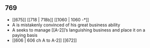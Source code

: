 ## 769
- [[675]] [[718 | 718b]] [[1060 | 1060 -*]] 
- A is mistakenly convinced of his great business ability
- A seeks to manage [[A-2]]’s languishing business and place it on a paying basis
- [[606 | 606 ch A to A-2]] [[672]] 

